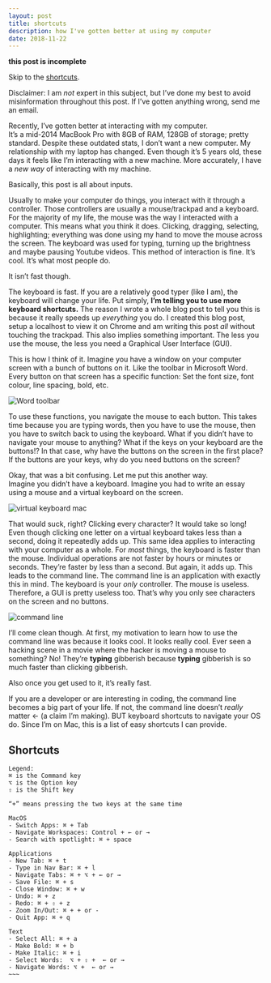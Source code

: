 ```yaml
---
layout: post
title: shortcuts
description: how I've gotten better at using my computer 
date: 2018-11-22
---
```

**this post is incomplete**

Skip to the [shortcuts](#shortcuts).

Disclaimer: I am *not* expert in this subject, but I’ve done my best to avoid misinformation throughout this post. If I’ve gotten anything wrong, send me an email.

Recently, I’ve gotten better at interacting with my computer.  
It’s a mid-2014 MacBook Pro with 8GB of RAM, 128GB of storage; pretty standard. Despite these outdated stats, I don’t want a new computer.
My relationship with my laptop has changed. Even though it’s 5 years old, these days it feels like I’m interacting with a new machine. More accurately, I have a *new way* of interacting with my machine. 

Basically, this post is all about inputs. 

Usually to make your computer do things, you interact with it through a controller. Those controllers are usually a mouse/trackpad and a keyboard.  
For the majority of my life, the mouse was the way I interacted with a computer. This means what you think it does. Clicking, dragging, selecting, highlighting; everything was done using my hand to move the mouse across the screen. The keyboard was used for typing, turning up the brightness and maybe pausing Youtube videos.
This method of interaction is fine. It’s cool. It’s what most people do.

It isn’t fast though. 

The keyboard is fast. If you are a relatively good typer (like I am), the keyboard will change your life.
Put simply, **I’m telling you to use more keyboard shortcuts.**
The reason I wrote a whole blog post to tell you this is because it really speeds up *everything* you do.
I created this blog post, setup a localhost to view it on Chrome and am writing this post _all_ without touching the trackpad. 
This also implies something important. The less you use the mouse, the less you need a Graphical User Interface (GUI).

This is how I think of it. Imagine you have a window on your computer screen with a bunch of buttons on it. Like the toolbar in Microsoft Word. Every button on that screen has a specific function: Set the font size, font colour, line spacing, bold, etc. 

![Word toolbar](/assets/word-toolbar.png)

To use these functions, you navigate the mouse to each button. This takes time because you are typing words, then you have to use the mouse, then you have to switch back to using the keyboard. What if you didn’t have to navigate your mouse to anything? What if the keys on your keyboard are the buttons!? 
In that case, why have the buttons on the screen in the first place? If the buttons are your keys, why do you need buttons on the screen?

Okay, that was a bit confusing. Let me put this another way.  
Imagine you didn’t have a keyboard. Imagine you had to write an essay using a mouse and a virtual keyboard on the screen. 

![virtual keyboard mac](/assets/virtual-keyboard.jpg)

That would suck, right? Clicking every character? It would take so long! Even though clicking one letter on a virtual keyboard takes less than a second, doing it repeatedly adds up.
This same idea applies to interacting with your computer as a whole. For *most* things, the keyboard is faster than the mouse. Individual operations are not faster by hours or minutes or seconds. They’re faster by less than a second. But again, it adds up.
This leads to the command line.
The command line is an application with exactly this in mind. The keyboard is your *only* controller. The mouse is useless. Therefore, a GUI is pretty useless too. That’s why you only see characters on the screen and no buttons.

![command line](/assets/command-line.png)

I’ll come clean though. At first, my motivation to learn how to use the command line was because it looks cool. It looks really cool. Ever seen a hacking scene in a movie where the hacker is moving a mouse to something? No! They’re **typing** gibberish because **typing** gibberish is so much faster than clicking gibberish.

Also once you get used to it, it’s really fast.

If you are a developer or are interesting in coding, the command line becomes a big part of your life. 
If not, the command line doesn’t _really_ matter <- (a claim I’m making).
BUT keyboard shortcuts to navigate your OS do. Since I’m on Mac, this is a list of easy shortcuts I can provide.

## Shortcuts

~~~~
Legend:  
⌘ is the Command key  
⌥ is the Option key  
⇧ is the Shift key
  
“+” means pressing the two keys at the same time

MacOS
- Switch Apps: ⌘ + Tab
- Navigate Workspaces: Control + ← or →
- Search with spotlight: ⌘ + space

Applications 
- New Tab: ⌘ + t
- Type in Nav Bar: ⌘ + l
- Navigate Tabs: ⌘ + ⌥ + ← or →
- Save File: ⌘ + s
- Close Window: ⌘ + w
- Undo: ⌘ + z
- Redo: ⌘ + ⇧ + z
- Zoom In/Out: ⌘ + + or -
- Quit App: ⌘ + q

Text
- Select All: ⌘ + a
- Make Bold: ⌘ + b
- Make Italic: ⌘ + i
- Select Words:  ⌥ + ⇧ +  ← or →
- Navigate Words: ⌥ +  ← or →
~~~
